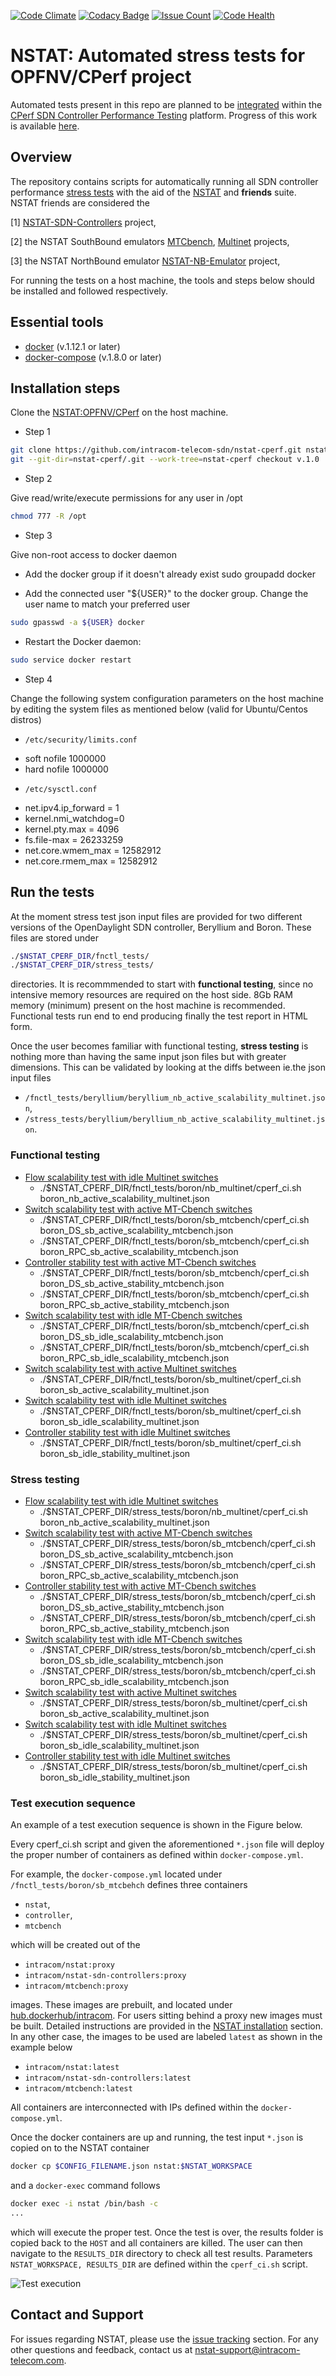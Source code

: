 [![Code Climate](https://codeclimate.com/github/intracom-telecom-sdn/nstat-cperf/badges/gpa.svg)](https://codeclimate.com/github/intracom-telecom-sdn/nstat-cperf)
[![Codacy Badge](https://api.codacy.com/project/badge/Grade/d796712f8a734e7c983e33299c117068)](https://www.codacy.com/app/kostis-g-papadopoulos/nstat-cperf?utm_source=github.com&amp;utm_medium=referral&amp;utm_content=intracom-telecom-sdn/nstat-cperf&amp;utm_campaign=Badge_Grade)
[![Issue Count](https://lima.codeclimate.com/github/intracom-telecom-sdn/nstat-cperf/badges/issue_count.svg)](https://lima.codeclimate.com/github/intracom-telecom-sdn/nstat-cperf)
[![Code Health](https://landscape.io/github/intracom-telecom-sdn/nstat-cperf/master/landscape.svg?style=flat)](https://landscape.io/github/intracom-telecom-sdn/nstat-cperf/master)


# NSTAT: Automated stress tests for OPFNV/CPerf project

Automated tests present in this repo are planned to be
[integrated](https://wiki.opnfv.org/display/cperf/CPerf+Colorado+Release+Plan) within the
[CPerf SDN Controller Performance Testing](https://wiki.opnfv.org/display/cperf)
platform. Progress of this work is available [here](https://jira.opnfv.org/browse/CPERF-2).

## Overview

The repository contains scripts for automatically running all SDN controller
performance [stress tests](https://github.com/intracom-telecom-sdn/nstat/wiki)
with the aid of the [NSTAT](https://github.com/intracom-telecom-sdn/nstat)
and __friends__ suite. NSTAT friends are considered the

  [1] [NSTAT-SDN-Controllers](https://github.com/intracom-telecom-sdn/nstat-sdn-controllers) project,

  [2] the NSTAT SouthBound emulators [MTCbench](https://github.com/intracom-telecom-sdn/mtcbench),
  [Multinet](https://github.com/intracom-telecom-sdn/multinet) projects,

  [3] the NSTAT NorthBound emulator [NSTAT-NB-Emulator](https://github.com/intracom-telecom-sdn/nstat-nb-emulator) project,

For running the tests on a host machine, the tools and steps below should be
installed and followed respectively.

## Essential tools

- [docker](https://docs.docker.com/engine/installation/) (v.1.12.1 or later)
- [docker-compose](https://docs.docker.com/compose/install/) (v.1.8.0 or later)

## Installation steps

Clone the [NSTAT:OPFNV/CPerf](https://github.com/intracom-telecom-sdn/nstat-cperf#nstat-automated-stress-tests-for-opfnvcperf-project)
on the host machine.

-  Step 1
```bash
git clone https://github.com/intracom-telecom-sdn/nstat-cperf.git nstat-cperf
git --git-dir=nstat-cperf/.git --work-tree=nstat-cperf checkout v.1.0
```

-  Step 2

Give read/write/execute permissions for any user in /opt
```bash
chmod 777 -R /opt
```
-  Step 3

Give non-root access to docker daemon

* Add the docker group if it doesn't already exist
sudo groupadd docker

* Add the connected user "${USER}" to the docker group. Change the user name to
match your preferred user

```bash
sudo gpasswd -a ${USER} docker
```

* Restart the Docker daemon:
```bash
sudo service docker restart
```

-  Step 4

Change the following system configuration parameters on the host machine by editing
the system files as mentioned below (valid for Ubuntu/Centos distros)

-  ``/etc/security/limits.conf``

  *  soft nofile 1000000
  *  hard nofile 1000000

-  ```/etc/sysctl.conf ```

  *  net.ipv4.ip_forward = 1
  *  kernel.nmi_watchdog=0
  *  kernel.pty.max = 4096
  *  fs.file-max = 26233259
  *  net.core.wmem_max = 12582912
  *  net.core.rmem_max = 12582912

## Run the tests

At the moment stress test json input files are provided for two different versions
of the OpenDaylight SDN controller, Beryllium and Boron. These files are stored
under

```bash
./$NSTAT_CPERF_DIR/fnctl_tests/
./$NSTAT_CPERF_DIR/stress_tests/
```
directories. It is recommmended to start with __functional testing__, since no
intensive memory resources are required on the host side. 8Gb RAM memory
(minimum) present on the host machine is recommended. Functional tests run end to
end producing finally the test report in HTML form.

Once the user becomes familiar with functional testing, __stress testing__ is
nothing more than having the same input json files but with greater dimensions.
This can be validated by looking at the diffs between ie.the json input files

  * ``/fnctl_tests/beryllium/beryllium_nb_active_scalability_multinet.json``,
  * ``/stress_tests/beryllium/beryllium_nb_active_scalability_multinet.json``.

### Functional testing

- [Flow scalability test with idle Multinet switches](https://github.com/intracom-telecom-sdn/nstat/wiki/Flow-scalability-test-with-idle-Multinet-switches)
  - ./$NSTAT_CPERF_DIR/fnctl_tests/boron/nb_multinet/cperf_ci.sh boron_nb_active_scalability_multinet.json
- [Switch scalability test with active MT-Cbench switches](https://github.com/intracom-telecom-sdn/nstat/wiki/Switch-scalability-test-with-active-MT-Cbench-switches)
  - ./$NSTAT_CPERF_DIR/fnctl_tests/boron/sb_mtcbench/cperf_ci.sh boron_DS_sb_active_scalability_mtcbench.json
  - ./$NSTAT_CPERF_DIR/fnctl_tests/boron/sb_mtcbench/cperf_ci.sh boron_RPC_sb_active_scalability_mtcbench.json
- [Controller stability test with active MT-Cbench switches](https://github.com/intracom-telecom-sdn/nstat/wiki/Controller-stability-test-with-active-MT-Cbench-switches)
  - ./$NSTAT_CPERF_DIR/fnctl_tests/boron/sb_mtcbench/cperf_ci.sh boron_DS_sb_active_stability_mtcbench.json
  - ./$NSTAT_CPERF_DIR/fnctl_tests/boron/sb_mtcbench/cperf_ci.sh boron_RPC_sb_active_stability_mtcbench.json
- [Switch scalability test with idle MT-Cbench switches](https://github.com/intracom-telecom-sdn/nstat/wiki/Switch-scalability-test-with-idle-MT-Cbench-switches)
  - ./$NSTAT_CPERF_DIR/fnctl_tests/boron/sb_mtcbench/cperf_ci.sh boron_DS_sb_idle_scalability_mtcbench.json
  - ./$NSTAT_CPERF_DIR/fnctl_tests/boron/sb_mtcbench/cperf_ci.sh boron_RPC_sb_idle_scalability_mtcbench.json
- [Switch scalability test with active Multinet switches](https://github.com/intracom-telecom-sdn/nstat/wiki/Switch-scalability-test-with-active-Multinet-switches)
  - ./$NSTAT_CPERF_DIR/fnctl_tests/boron/sb_multinet/cperf_ci.sh boron_sb_active_scalability_multinet.json
- [Switch scalability test with idle Multinet switches](https://github.com/intracom-telecom-sdn/nstat/wiki/Switch-scalability-test-with-idle-Multinet-switches)
  - ./$NSTAT_CPERF_DIR/fnctl_tests/boron/sb_multinet/cperf_ci.sh boron_sb_idle_scalability_multinet.json
- [Controller stability test with idle Multinet switches](https://github.com/intracom-telecom-sdn/nstat/wiki/Controller-stability-test-with-idle-Multinet-switches)
  - ./$NSTAT_CPERF_DIR/fnctl_tests/boron/sb_multinet/cperf_ci.sh boron_sb_idle_stability_multinet.json

### Stress testing

- [Flow scalability test with idle Multinet switches](https://github.com/intracom-telecom-sdn/nstat/wiki/Flow-scalability-test-with-idle-Multinet-switches)
  - ./$NSTAT_CPERF_DIR/stress_tests/boron/nb_multinet/cperf_ci.sh boron_nb_active_scalability_multinet.json
- [Switch scalability test with active MT-Cbench switches](https://github.com/intracom-telecom-sdn/nstat/wiki/Switch-scalability-test-with-active-MT-Cbench-switches)
  - ./$NSTAT_CPERF_DIR/stress_tests/boron/sb_mtcbench/cperf_ci.sh boron_DS_sb_active_scalability_mtcbench.json
  - ./$NSTAT_CPERF_DIR/stress_tests/boron/sb_mtcbench/cperf_ci.sh boron_RPC_sb_active_scalability_mtcbench.json
- [Controller stability test with active MT-Cbench switches](https://github.com/intracom-telecom-sdn/nstat/wiki/Controller-stability-test-with-active-MT-Cbench-switches)
  - ./$NSTAT_CPERF_DIR/stress_tests/boron/sb_mtcbench/cperf_ci.sh boron_DS_sb_active_stability_mtcbench.json
  - ./$NSTAT_CPERF_DIR/stress_tests/boron/sb_mtcbench/cperf_ci.sh boron_RPC_sb_active_stability_mtcbench.json
- [Switch scalability test with idle MT-Cbench switches](https://github.com/intracom-telecom-sdn/nstat/wiki/Switch-scalability-test-with-idle-MT-Cbench-switches)
  - ./$NSTAT_CPERF_DIR/stress_tests/boron/sb_mtcbench/cperf_ci.sh boron_DS_sb_idle_scalability_mtcbench.json
  - ./$NSTAT_CPERF_DIR/stress_tests/boron/sb_mtcbench/cperf_ci.sh boron_RPC_sb_idle_scalability_mtcbench.json
- [Switch scalability test with active Multinet switches](https://github.com/intracom-telecom-sdn/nstat/wiki/Switch-scalability-test-with-active-Multinet-switches)
  - ./$NSTAT_CPERF_DIR/stress_tests/boron/sb_multinet/cperf_ci.sh boron_sb_active_scalability_multinet.json
- [Switch scalability test with idle Multinet switches](https://github.com/intracom-telecom-sdn/nstat/wiki/Switch-scalability-test-with-idle-Multinet-switches)
  - ./$NSTAT_CPERF_DIR/stress_tests/boron/sb_multinet/cperf_ci.sh boron_sb_idle_scalability_multinet.json
- [Controller stability test with idle Multinet switches](https://github.com/intracom-telecom-sdn/nstat/wiki/Controller-stability-test-with-idle-Multinet-switches)
  - ./$NSTAT_CPERF_DIR/stress_tests/boron/sb_multinet/cperf_ci.sh boron_sb_idle_stability_multinet.json


### Test execution sequence

An example of a test execution sequence is shown in the Figure below.

Every cperf_ci.sh script and given the aforementioned ```*.json``` file will deploy
the proper number of containers as defined within ```docker-compose.yml```.

For example, the ```docker-compose.yml``` located under ```/fnctl_tests/boron/sb_mtcbehch```
defines three containers

  -  ```nstat```,
  -  ```controller```,
  -  ```mtcbench```

which will be created out of the

  -  ```intracom/nstat:proxy```
  -  ```intracom/nstat-sdn-controllers:proxy```
  -  ```intracom/mtcbench:proxy```

images. These images are prebuilt, and located
under [hub.dockerhub/intracom](https://hub.docker.com/u/intracom/). For users
sitting behind a proxy new images must be built. Detailed instructions are
provided in the [NSTAT installation](https://github.com/intracom-telecom-sdn/nstat/wiki/Installation)
section. In any other case, the images to be used are labeled ``latest`` as shown
in the example below

  -  ```intracom/nstat:latest```
  -  ```intracom/nstat-sdn-controllers:latest```
  -  ```intracom/mtcbench:latest```


All containers
are interconnected with IPs defined within the ```docker-compose.yml```.

Once the docker containers are up and running, the test input ```*.json``` is copied
on to the NSTAT container

```bash
docker cp $CONFIG_FILENAME.json nstat:$NSTAT_WORKSPACE
```
and a ```docker-exec``` command follows

```bash
docker exec -i nstat /bin/bash -c
...
```
which will execute the proper test. Once the test is over, the results folder
is copied back to the ```HOST``` and all containers are killed. The user can
then navigate to the ```RESULTS_DIR``` directory to check all test results.
Parameters ```NSTAT_WORKSPACE, RESULTS_DIR``` are defined within the
```cperf_ci.sh``` script.


![Test execution](images/cperf.png)

## Contact and Support

For issues regarding NSTAT, please use the [issue tracking](https://github.com/intracom-telecom-sdn/nstat/issues) section.
For any other questions and feedback, contact us at [nstat-support@intracom-telecom.com](mailto:nstat-support@intracom-telecom.com).

